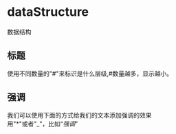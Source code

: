 # dataStructure
数据结构
## 标题
使用不同数量的"#"来标识是什么层级,#数量越多，显示越小。
## 强调
我们可以使用下面的方式给我们的文本添加强调的效果
</br>
用"*"或者"_"，比如“*强调*”


